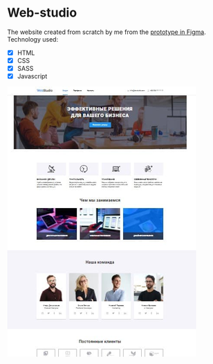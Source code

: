 # Web-studio
The website created from scratch by me from the [prototype in Figma](https://www.figma.com/proto/nYqqYSbCm8EyvUDuNowZIt/Web-Studio-project?node-id=1572%3A1&scaling=scale-down-width).</br>
Technology used:
- [x] HTML
- [x] CSS
- [x] SASS
- [x] Javascript

<a href="https://iamgalexing.github.io/WebStudio--project/" target="_blank"><img src="https://github.com/IamGalexing/WebStudio--project/blob/master/images/WebStudio-page.jpg" alt="screenshot of the main page of project"/></a>